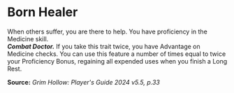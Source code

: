 # Born Healer

When others suffer, you are there to help. You have proficiency in the Medicine skill.  
***Combat Doctor.*** If you take this trait twice, you have Advantage on Medicine checks. You can use this feature a number of times equal to twice your Proficiency Bonus, regaining all expended uses when you finish a Long Rest.

**Source:** *Grim Hollow: Player's Guide 2024 v5.5, p.33*